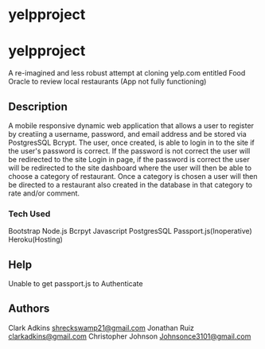 # yelpproject
# yelpproject

A re-imagined and less robust attempt at cloning yelp.com entitled Food Oracle to review local restaurants 
(App not fully functioning)

## Description

A mobile responsive dynamic web application that allows a user to register by creatiing a username, password, and email address and be stored via PostgresSQL Bcrypt. The user, once created, is able to login in to the site if the user's password is correct. If the password is not correct the user will be redirected to the site Login in page, if the password is correct the user will be redirected to the site dashboard where the user will then be able to choose a category of restaurant. Once a category is chosen a user will then be directed to a restaurant also created in the database in that category to rate and/or comment. 

### Tech Used

Bootstrap
Node.js
Bcrpyt
Javascript
PostgresSQL
Passport.js(Inoperative)
Heroku(Hosting)

## Help
 Unable to get passport.js to Authenticate

## Authors
Clark Adkins  shreckswamp21@gmail.com
Jonathan Ruiz clarkadkins@gmail.com
Christopher Johnson Johnsonce3101@gmail.com